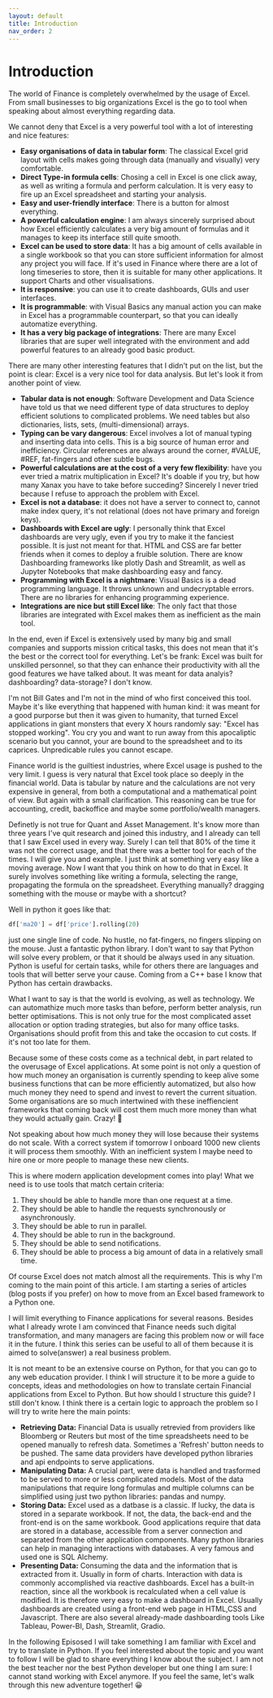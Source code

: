 ```yaml
---
layout: default
title: Introduction
nav_order: 2
---
```


# Introduction

The world of Finance is completely overwhelmed by the usage of Excel. From small businesses to big organizations Excel is the go to tool when speaking about almost everything regarding data. 

We cannot deny that Excel is a very powerful tool with a lot of interesting and nice features:

- **Easy organisations of data in tabular form**: The classical Excel grid layout with cells makes going through data (manually and visually) very comfortable.
- **Direct Type-in formula cells**: Chosing a cell in Excel is one click away, as well as writing a formula and perform calculation. It is very easy to fire up an Excel spreadsheet and starting your analysis.
- **Easy and user-friendly interface**: There is a button for almost everything. 
- **A powerful calculation engine**: I am always sincerely surprised about how Excel efficiently calculates a very big amount of formulas and it manages to keep its interface still quite smooth.
- **Excel can be used to store data**: It has a big amount of cells available in a single workbook so that you can store sufficient information for almost any project you will face. If it's used in Finance where there are a lot of long timeseries to store, then it is suitable for many other applications. It support Charts and other visualisations.
- **It is responsive**: you can use it to create dashboards, GUIs and user interfaces.
- **It is programmable**: with Visual Basics any manual action you can make in Excel has a programmable counterpart, so that you can ideally automatize everything. 
- **It has a very big package of integrations**: There are many Excel libraries that are super well integrated with the environment and add powerful features to an already good basic product.

There are many other interesting features that I didn't put on the list, but the point is clear: Excel is a very nice tool for data analysis. But let's look it from another point of view. 

- **Tabular data is not enough**: Software Development and Data Science have told us that we need different type of data structures to deploy efficient solutions to complicated problems. We need tables but also dictionaries, lists, sets, (multi-dimensional) arrays.
- **Typing can be vary dangerous**: Excel involves a lot of manual typing and inserting data into cells. This is a big source of human error and inefficiency. Circular references are always around the corner, #VALUE, #REF, fat-fingers and other subtle bugs.
- **Powerful calculations are at the cost of a very few flexibility**: have you ever tried a matrix multiplication in Excel? It's doable if you try, but how many Xanax you have to take before succeding? Sincerely I never tried because I refuse to approach the problem with Excel.
- **Excel is not a database**: it does not have a server to connect to, cannot make index query, it's not relational (does not have primary and foreign keys).
- **Dashboards with Excel are ugly**: I personally think that Excel dashboards are very ugly, even if you try to make it the fanciest possible. It is just not meant for that. HTML and CSS are far better friends when it comes to deploy a fruible solution. There are know Dashboarding frameworks like plotly Dash and Streamlit, as well as Jupyter Notebooks that make dashboarding easy and fancy.
- **Programming with Excel is a nightmare**: Visual Basics is a dead programming language. It throws unknown and undecryptable errors. There are no libraries for enhancing programming experience.
- **Integrations are nice but still Excel like**: The only fact that those libraries are integrated with Excel makes them as inefficient as the main tool.

In the end, even if Excel is extensively used by many big and small companies and supports mission critical tasks, this does not mean that it's the best or the correct tool for everything. Let's be frank: Excel was built for unskilled personnel, so that they can enhance their productivity with all the good features we have talked about. It was meant for data analyis? dashboarding? data-storage? I don't know.

I'm not Bill Gates and I'm not in the mind of who first conceived this tool. Maybe it's like everything that happened with human kind: it was meant for a good purporse but then it was given to humanity, that turned Excel applications in giant monsters that every X hours randomly say: "Excel has stopped working". You cry you and want to run away from this apocaliptic scenario but you cannot, your are bound to the spreadsheet and to its caprices. Unpredicable rules you cannot escape. 

Finance world is the guiltiest industries, where Excel usage is pushed to the very limit. I guess is very natural that Excel took place so deeply in the financial world. Data is tabular by nature and the calculations are not very expensive in general, from both a computational and a mathematical point of view. But again with a small clarification. This reasoning can be true for accounting, credit, backoffice and maybe some portfolio/wealth managers. 

Definetly is not true for Quant and Asset Management. It's know more than three years I've quit research and joined this industry, and I already can tell that I saw Excel used in every way. Surely I can tell that 80% of the time it was not the correct usage, and that there was a better tool for each of the times. I will give you and example. I just think at something very easy like a moving average. Now I want that you think on how to do that in Excel. It surely involves something like writing a formula, selecting the range, propagating the formula on the spreadsheet. Everything manually? dragging something with the mouse or maybe with a shortcut? 

Well in python it goes like that:

```python
df['ma20'] = df['price'].rolling(20)
```

just one single line of code. No hustle, no fat-fingers, no fingers slipping on the mouse. Just a fantastic python library. I don't want to say that Python will solve every problem, or that it should be always used in any situation. Python is useful for certain tasks, while for others there are languages and tools that will better serve your cause. Coming from a C++ base I know that Python has certain drawbacks. 

What I want to say is that the world is evolving, as well as technology. We can automathize much more tasks than before, perform better analysis, run better optimisations. This is not only true for the most complicated asset allocation or option trading strategies, but also for many office tasks. Organisations should profit from this and take the occasion to cut costs. If it's not too late for them. 

Because some of these costs come as a technical debt, in part related to the overusage of Excel applications. At some point is not only a question of how much money an organisation is currently spending to keep alive some business functions that can be more efficiently automatized, but also how much money they need to spend and invest to revert the current situation. Some organisations are so much intertwined with these ineffiencient frameworks that coming back will cost them much more money than what they would actually gain. Crazy! &#129327; 

Not speaking about how much money they will lose because their systems do not scale. With a correct system if tomorrow I onboard 1000 new clients it will process them smoothly. With an inefficient system I maybe need to hire one or more people to manage these new clients. 

This is where modern application development comes into play! What we need is to use tools that match certain criteria:

1. They should be able to handle more than one request at a time.
2. They should be able to handle the requests synchronously or asynchronously.
3. They should be able to run in parallel.
4. They should be able to run in the background.
5. They should be able to send notifications. 
6. They should be able to process a big amount of data in a relatively small time.

Of course Excel does not match almost all the requirements. This is why I'm coming to the main point of this article. I am starting a series of articles (blog posts if you prefer) on how to move from an Excel based framework to a Python one. 

I will limit everything to Finance applications for several reasons. Besides what I already wrote I am convinced that Finance needs such digital transformation, and many managers are facing this problem now or will face it in the future. I think this series can be useful to all of them because it is aimed to solve(answer) a real business problem. 

It is not meant to be an extensive course on Python, for that you can go to any web education provider. I think I will structure it to be more a guide to concepts, ideas and methodologies on how to translate certain Financial applications from Excel to Python. But how should I structure this guide? I still don't know. I think there is a certain logic to approach the problem so I will try to write here the main points:

- **Retrieving Data:** Financial Data is usually retrevied from providers like Bloomberg or Reuters but most of the time spreadsheets need to be opened manually to refresh data. Sometimes a 'Refresh' button needs to be pushed. The same data providers have developed python libraries and api endpoints to serve applications.
- **Manipulating Data:** A crucial part, were data is handled and trasformed to be served to more or less complicated models. Most of the data manipulations that require long formulas and multiple columns can be simplified using just two python libraries: pandas and numpy.
- **Storing Data:** Excel used as a datbase is a classic. If lucky, the data is stored in a separate workbook. If not, the data, the back-end and the front-end is on the same workbook. Good applications require that data are stored in a database, accessible from a server connection and separated from the other application components. Many python libraries can help in managing interactions with databases. A very famous and used one is SQL Alchemy.
- **Presenting Data:** Consuming the data and the information that is extracted from it. Usually in form of charts. Interaction with data is commonly accomplished via reactive dashboards. Excel has a built-in reaction, since all the workbook is recalculated when a cell value is modified. It is therefore very easy to make a dashboard in Excel. Usually dashboards are created using a front-end web page in HTML,CSS and Javascript. There are also several already-made dashboarding tools Like Tableau, Power-BI, Dash, Streamlit, Gradio.

In the following Episosed I will take something I am familiar with Excel and try to translate in Python. If you feel interested about the topic and you want to follow I will be glad to share everything I know about the subject. I am not the best teacher nor the best Python developer but one thing I am sure: I cannot stand working with Excel anymore. If you feel the same, let's walk through this new adventure together! &#128512;


